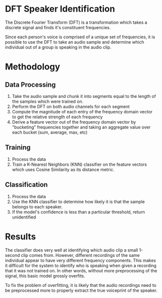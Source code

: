 # DFT Speaker Identification
The Discrete Fourier Transform (DFT) is a transformation which takes a discrete signal and finds it's constituent frequencies.

Since each person's voice is comprised of a unique set of frequencies, it is possible to use the DFT to take an audio sample and determine which individual out of a group is speaking in the audio clip.

# Methodology
## Data Processing
1. Take the audio sample and chunk it into segments equal to the length of the samples which were trained on.
2. Perform the DFT on both audio channels for each segment
3. Compute the magnitude of each entry of the frequency domain vector to get the relative strength of each frequency
4. Derive a feature vector out of the frequency domain vector by "bucketing" frequencies together and taking an aggregate value over each bucket (sum, average, max, etc)

## Training
1. Process the data
2. Train a K-Nearest Neighbors (KNN) classifier on the feature vectors which uses Cosine Similarity as its distance metric.

## Classification
1. Process the data
2. Use the KNN classifier to determine how likely it is that the sample belongs to each speaker. 
3. If the model's confidence is less than a particular threshold, return unidentified

# Results
The classifier does very well at identifying which audio clip a small 1-second clip comes from. However, different recordings of the same individual appear to have very different frequency components. This makes it difficult for the system to identify who is speaking when given a recording that it was not trained on. In other words, without more preprocessing of the signal, this basic model grossly overfits.

To fix the problem of overfitting, it is likely that the audio recordings need to be preprocessed more to properly extract the true voiceprint of the speaker.

